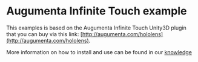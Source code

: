 # Augumenta Infinite Touch example

This examples is based on the Augumenta Infinite Touch Unity3D plugin that you
can buy via this link: [http://augumenta.com/hololens](http://augumenta.com/hololens).

More information on how to install and use can be found in our
[knowledge](https://augumenta.zendesk.com/hc/en-us/categories/360000987994-Infinite-Touch-for-Unity3D)
